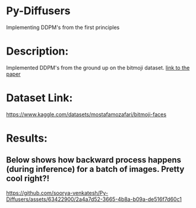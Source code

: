 # Py-Diffusers
Implementing DDPM's from the first principles

# Description:
Implemented DDPM's from the ground up on the bitmoji dataset. 
[link to the paper](https://arxiv.org/abs/2006.11239)

# Dataset Link:
https://www.kaggle.com/datasets/mostafamozafari/bitmoji-faces

# Results:
## Below shows how backward process happens (during inference) for a batch of images. Pretty cool right?!

https://github.com/soorya-venkatesh/Py-Diffusers/assets/63422900/2a4a7d52-3665-4b8a-b09a-de516f7d60c1

